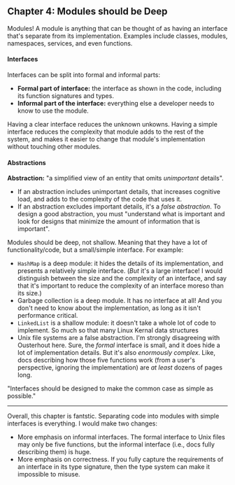 ## Chapter 4: Modules should be Deep

Modules! A module is anything that can be thought of as having an interface that's separate from its
implementation. Examples include classes, modules, namespaces, services, and even functions.

#### Interfaces

Interfaces can be split into formal and informal parts:

- **Formal part of interface:** the interface as shown in the code, including its function
  signatures and types.
- **Informal part of the interface:** everything else a developer needs to know to use the module.

Having a clear interface reduces the unknown unkowns. Having a simple interface reduces the
complexity that module adds to the rest of the system, and makes it easier to change that module's
implementation without touching other modules.

#### Abstractions

**Abstraction:** "a simplified view of an entity that omits _unimportant_ details".

- If an abstraction includes unimportant details, that increases cognitive load, and adds to the
  complexity of the code that uses it.
- If an abstraction excludes important details, it's a _false abstraction_. To design a good
  abstraction, you must "understand what is important and look for designs that minimize the amount
  of information that is important".

Modules should be deep, not shallow. Meaning that they have a lot of functionality/code, but a
small/simple interface. For example:

- `HashMap` is a deep module: it hides the details of its implementation, and presents a relatively
  simple interface. (_But_ it's a large interface! I would distinguish between the size and the
  complexity of an interface, and say that it's important to reduce the complexity of an interface
  moreso than its size.)
- Garbage collection is a deep module. It has no interface at all! And you don't need to know about
  the implementation, as long as it isn't performance critical.
- `LinkedList` is a shallow module: it doesn't take a whole lot of code to implement. So much so
  that many Linux Kernal data structures 
- Unix file systems are a false abstraction. I'm strongly disagreeing with Ousterhout here. Sure,
  the _formal_ interface is small, and it does hide a lot of implementation details. But it's also
  _enormously complex_. Like, docs describing how those five functions work (from a user's
  perspective, ignoring the implementation) are _at least_ dozens of pages long.

"Interfaces should be designed to make the common case as simple as possible."

----

Overall, this chapter is fantstic. Separating code into modules with simple interfaces is
everything. I would make two changes:

- More emphasis on informal interfaces. The formal interface to Unix files may only be five
  functions, but the informal interface (i.e., docs fully describing them) is huge.
- More emphasis on correctness. If you fully capture the requirements of an interface in its type
  signature, then the type system can make it impossible to misuse.
